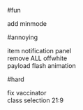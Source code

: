 #fun

add minmode<br>

#annoying

item notification panel<br>
remove ALL offwhite<br>
payload flash animation<br>

#hard

fix vaccinator<br>
class selection 21:9<br>
